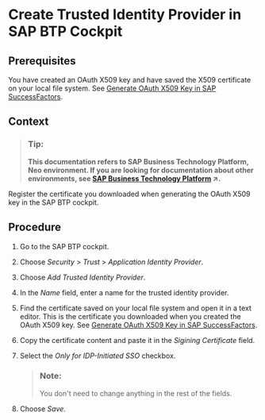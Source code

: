 <!-- loio83e5ad27cfbb4313a414c94073f72268 -->

# Create Trusted Identity Provider in SAP BTP Cockpit



<a name="loio83e5ad27cfbb4313a414c94073f72268__prereq_hpn_vjq_kcb"/>

## Prerequisites

You have created an OAuth X509 key and have saved the X509 certificate on your local file system. See [Generate OAuth X509 Key in SAP SuccessFactors](generate-oauth-x509-key-in-sap-successfactors-f636503.md).



## Context

> ### Tip:  
> **This documentation refers to SAP Business Technology Platform, Neo environment. If you are looking for documentation about other environments, see [SAP Business Technology Platform](https://help.sap.com/viewer/65de2977205c403bbc107264b8eccf4b/Cloud/en-US/6a2c1ab5a31b4ed9a2ce17a5329e1dd8.html "SAP Business Technology Platform (SAP BTP) is an integrated offering comprised of four technology portfolios: database and data management, application development and integration, analytics, and intelligent technologies. The platform offers users the ability to turn data into business value, compose end-to-end business processes, and build and extend SAP applications quickly.") :arrow_upper_right:.**

Register the certificate you downloaded when generating the OAuth X509 key in the SAP BTP cockpit.



## Procedure

1.  Go to the SAP BTP cockpit.

2.  Choose *Security* \> *Trust* \> *Application Identity Provider*.

3.  Choose *Add Trusted Identity Provider*.

4.  In the *Name* field, enter a name for the trusted identity provider.

5.  Find the certificate saved on your local file system and open it in a text editor. This is the certificate you downloaded when you created the OAuth X509 key. See [Generate OAuth X509 Key in SAP SuccessFactors](generate-oauth-x509-key-in-sap-successfactors-f636503.md).

6.  Copy the certificate content and paste it in the *Sigining Certificate* field.

7.  Select the *Only for IDP-Initiated SSO* checkbox.

    > ### Note:  
    > You don't need to change anything in the rest of the fields.

8.  Choose *Save*.


